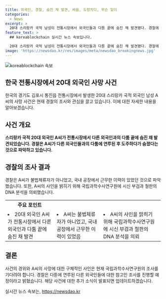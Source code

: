 ```yaml
---
title: 외국인, 경찰, 숨진 채 발견, 싸움, 도망치다, 무슨 일이
categories:
  - News
excerpt: >
  20대 스리랑카 국적 남성이 전통시장에서 외국인들과 다툰 끝에 숨진 채 발견됐다. 경찰에 따르면 A씨는 다툼 사건에 연루돼 도주하다가 숨진 것으로 확인됐으며, 불법체류자가 아니었고 국내 공장에서 근무한 이력이 있었다. 경찰은 사망 원인을 확인하기 위해 조사 중이며, 마약 등 다른 범죄혐의는 확인되지 않았다고 밝혔다. A씨의 일행과 다툰 이들에 대해 참고인 조사를 할 예정이다. (요약문, 184자)
feature_text: >
  ## koreablockchain 실시간 뉴스 속보입니다.

  20대 스리랑카 국적 남성이 전통시장에서 외국인들과 다툰 끝에 숨진 채 발견됐다. 경찰에 따르면 A씨는 다툼 사건에 연루돼 도주하다가 숨진 것으로 확인됐으며, 불법체류자가 아니었고 국내 공장에서 근무한 이력이 있었다. 경찰은 사망 원인을 확인하기 위해 조사 중이며, 마약 등 다른 범죄혐의는 확인되지 않았다고 밝혔다. A씨의 일행과 다툰 이들에 대해 참고인 조사를 할 예정이다. (요약문, 184자)
image: 'https://newsdao.kr/res/images/meta/newsdao_breakingnews.jpg'
---
```


<p><img src="https://newsdao.kr/res/images/meta/newsdao_breakingnews.jpg" alt="koreablockchain 속보" /></p>

<h2 data-ke-size="size26">한국 전통시장에서 20대 외국인 사망 사건</h2>

<p data-ke-size="size16">한국의 경기도 김포시 통진읍 전통시장에서 발생한 20대 스리랑카 국적 외국인 남성 A씨의 사망 사건은 현재 경찰의 조사와 관심을 끌고 있습니다. 이에 대한 자세한 내용을 알아보겠습니다.</p>

<h2 data-ke-size="size24">사건 개요</h2>

<p data-ke-size="size16"><b>스리랑카 국적 20대 외국인 A씨가 전통시장에서 다른 외국인과의 다툼 끝에 숨진 채 발견되었습니다. 경찰은 A씨가 다른 외국인들과의 다툼에 연루된 후 도주하다가 숨졌다는 것으로 파악하고 있습니다.</b></p>

<h2 data-ke-size="size24">경찰의 조사 결과</h2>

<p data-ke-size="size16">경찰은 A씨가 불법체류자가 아니었고, 국내 공장에서 근무한 이력이 있었던 것으로 파악했습니다. 또한, A씨의 사인을 밝히기 위해 국립과학수사연구원에 시신 부검과 철판의 DNA 분석을 의뢰했습니다.</p>

<table>
  <tr>
    <td style="text-align: center; height: 17px;"><b>주요 포인트</b></td>
  </tr>
  <tr>
    <td style="text-align: left; height: 17px;"><li>20대 외국인 A씨가 전통시장에서 다른 외국인과 다툼 끝에 숨진 채 발견</li></td>
    <td style="text-align: left; height: 17px;"><li>A씨는 불법체류자가 아니었고, 국내 공장에서 근무한 이력이 있었음</li></td>
    <td style="text-align: left; height: 17px;"><li>A씨의 사인을 밝히기 위해 국립과학수사연구원에 시신 부검과 철판의 DNA 분석을 의뢰</li></td>
  </tr>
</table>

<h2 data-ke-size="size24">결론</h2>

<p data-ke-size="size16">사건의 경위와 A씨의 사망에 대한 구체적인 사인은 현재 국립과학수사연구원의 조사를 기다려야 합니다. 경찰은 다툰에 연루된 다른 외국인들에 대한 참고인 조사를 진행할 예정이라고 밝혔습니다. 해당 사건에 대한 추가 소식이 발표되면 업데이트하겠습니다.</p>
실시간 뉴스 속보는, <a href="https://newsdao.kr" rel="dofollow">https://newsdao.kr</a>


